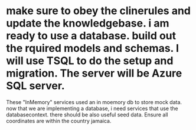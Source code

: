 make sure to obey the clinerules and  update the knowledgebase.
i am ready to use a database.
build out the rquired models and schemas.
I will use TSQL to do the setup and migration. 
The server will be Azure SQL server.
====
These "InMemory" services used an in moemory db to store mock data. now that we are implementing a database, i need services that use the databasecontext. there should be also useful seed data. Ensure all coordinates are within the country jamaica.